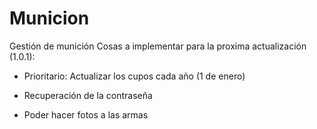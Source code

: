 # Municion
Gestión de munición
Cosas a implementar para la proxima actualización (1.0.1):

- Prioritario: Actualizar los cupos cada año (1 de enero)

- Recuperación de la contraseña
- Poder hacer fotos a las armas
